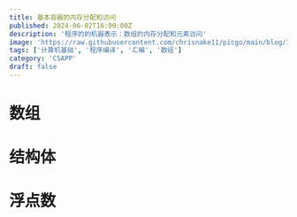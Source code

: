 ```yaml
---
title: 基本容器的内存分配和访问
published: 2024-06-02T16:00:00Z
description: '程序的的机器表示：数组的内存分配和元素访问'
image: 'https://raw.githubusercontent.com/chrisnake11/picgo/main/blog/1092830.jpg'
tags: ['计算机基础', '程序编译', '汇编', '数组']
category: 'CSAPP'
draft: false
---
```


# 数组



# 结构体

# 浮点数



